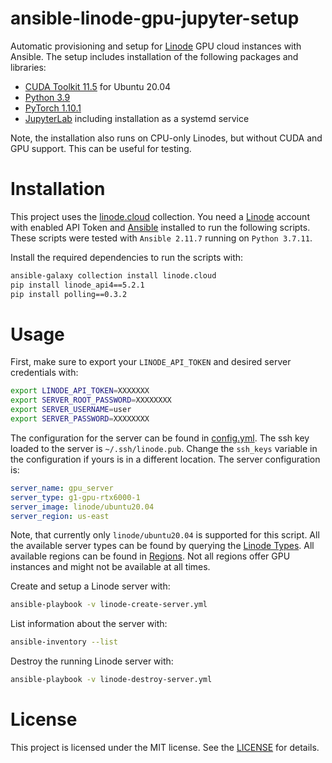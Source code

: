 # ansible-linode-gpu-jupyter-setup

Automatic provisioning and setup for [Linode](https://www.linode.com/?r=e54e6c8185f5399de2527f9f3bc7cde39bbcc624) GPU cloud instances with Ansible. The setup includes installation of the following packages and libraries:

- [CUDA Toolkit 11.5](https://developer.nvidia.com/cuda-downloads?target_os=Linux&target_arch=x86_64&Distribution=Ubuntu&target_version=20.04&target_type=deb_local) for Ubuntu 20.04
- [Python 3.9](https://www.python.org/)
- [PyTorch 1.10.1](https://pytorch.org/)
- [JupyterLab](https://jupyterlab.readthedocs.io/en/stable/) including installation as a systemd service

Note, the installation also runs on CPU-only Linodes, but without CUDA and GPU support. This can be useful for testing.

# Installation

This project uses the [linode.cloud](https://github.com/linode/ansible_linode) collection. You need a [Linode](https://www.linode.com/?r=e54e6c8185f5399de2527f9f3bc7cde39bbcc624) account with enabled API Token and [Ansible](https://www.ansible.com/) installed to run the following scripts. These scripts were tested with `Ansible 2.11.7` running on `Python 3.7.11`.

Install the required dependencies to run the scripts with:

```bash
ansible-galaxy collection install linode.cloud
pip install linode_api4==5.2.1
pip install polling==0.3.2
```

# Usage

First, make sure to export your `LINODE_API_TOKEN` and desired server credentials with:

```bash
export LINODE_API_TOKEN=XXXXXXX
export SERVER_ROOT_PASSWORD=XXXXXXXX
export SERVER_USERNAME=user
export SERVER_PASSWORD=XXXXXXXX
```

The configuration for the server can be found in [config.yml](config.yml). The ssh key loaded to the server is `~/.ssh/linode.pub`. Change the `ssh_keys` variable in the configuration if yours is in a different location. The server configuration is:

```yml
server_name: gpu_server
server_type: g1-gpu-rtx6000-1
server_image: linode/ubuntu20.04
server_region: us-east
```

Note, that currently only `linode/ubuntu20.04` is supported for this script. All the available server types can be found by querying the [Linode Types](https://www.linode.com/docs/api/linode-types/). All available regions can be found in [Regions](https://www.linode.com/docs/api/regions/). Not all regions offer GPU instances and might not be available at all times.

Create and setup a Linode server with:

```bash
ansible-playbook -v linode-create-server.yml
```

List information about the server with:

```bash
ansible-inventory --list
```

Destroy the running Linode server with:

```bash
ansible-playbook -v linode-destroy-server.yml
```


# License 
This project is licensed under the MIT license. See the [LICENSE](LICENSE) for details.
